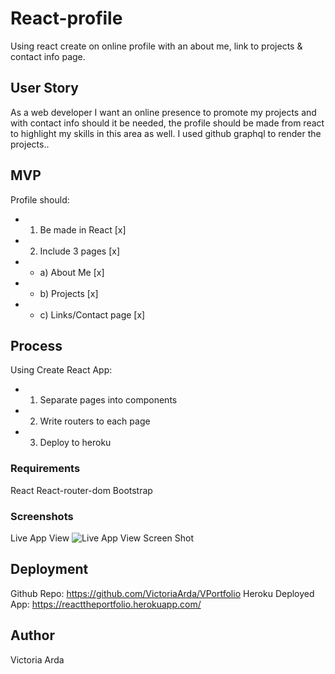 # React-profile

Using react create on online profile with an about me, link to projects & contact info page.

## User Story

As a web developer I want an online presence to promote my projects and with contact info should it be needed, the profile should be made from react to highlight my skills in this area as well.
I used github graphql to render the projects..

## MVP

Profile should:
* 1) Be made in React [x]
* 2) Include 3 pages [x]
* * a) About Me [x]
* * b) Projects [x]
* * c) Links/Contact page [x]

## Process

Using Create React App:

* 1) Separate pages into components
* 2) Write routers to each page
* 3) Deploy to heroku


### Requirements

React
React-router-dom
Bootstrap

### Screenshots

Live App View
![Live App View Screen Shot](C:\Users\Victoria\Desktop\VPortfolio\client\src\pages\components\img\portfolio.PNG)

## Deployment

Github Repo: https://github.com/VictoriaArda/VPortfolio
Heroku Deployed App: https://reacttheportfolio.herokuapp.com/

## Author

Victoria Arda
